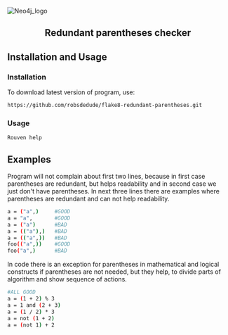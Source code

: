 ![Neo4j_logo](https://dist.neo4j.com/wp-content/uploads/20210423072428/neo4j-logo-2020-1.svg)

<h2 align="center"> Redundant parentheses checker</h2>

## Installation and Usage

### Installation

To download latest version of program, use:

```sh
https://github.com/robsdedude/flake8-redundant-parentheses.git
```

### Usage

`Rouven help`

## Examples

Program will not complain about first two lines, because in first case 
parentheses are redundant, but helps readability and in second case we just 
don't have parentheses. In next three lines there are examples where 
parentheses are redundant and can not help readability.

```sh
a = ("a",)     #GOOD
a = "a",       #GOOD
a = ("a")      #BAD
a = (("a"),)   #BAD
a = (("a",))   #BAD
foo(("a",))    #GOOD
foo("a",)      #BAD
```

In code there is an exception for parentheses in mathematical and logical
constructs if parentheses are not needed, but they help, to divide parts 
of algorithm and show sequence of actions.

```sh
#ALL GOOD
a = (1 + 2) % 3
a = 1 and (2 + 3)
a = (1 / 2) * 3
a = not (1 + 2)
a = (not 1) + 2
```
